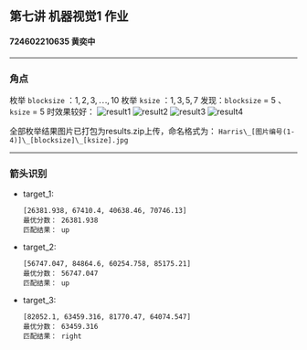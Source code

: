 ## 第七讲 机器视觉1 作业

#### 724602210635 黄奕中

---

### 角点

枚举 `blocksize` ：$1, 2, 3, \cdots, 10$
枚举 `ksize` ：$1, 3, 5, 7$
发现：`blocksize` = $5$ 、`ksize` = $5$ 时效果较好：
![result1](https://cdn.luogu.com.cn/upload/image_hosting/87jdv5b2.png)
![result2](https://cdn.luogu.com.cn/upload/image_hosting/8apbb5ov.png)
![result3](https://cdn.luogu.com.cn/upload/image_hosting/ngsy7mj9.png)
![result4](https://cdn.luogu.com.cn/upload/image_hosting/tot05u2x.png)

全部枚举结果图片已打包为results.zip上传，命名格式为：
`Harris\_[图片编号(1-4)]\_[blocksize]\_[ksize].jpg`

---

### 箭头识别

- target_1:
  ```
  [26381.938, 67410.4, 40638.46, 70746.13]
  最优分数： 26381.938
  匹配结果： up       
  ```
- target_2:
  ```
  [56747.047, 84864.6, 60254.758, 85175.21]
  最优分数： 56747.047
  匹配结果： up  
  ```
- target_3:
  ```
  [82052.1, 63459.316, 81770.47, 64074.547]
  最优分数： 63459.316
  匹配结果： right   
  ```